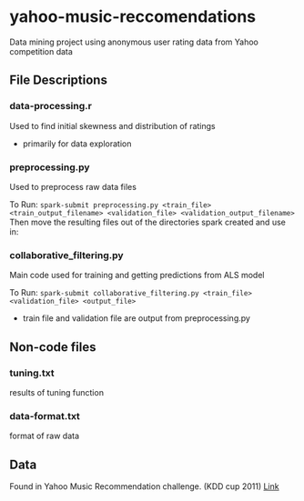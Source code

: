 # yahoo-music-reccomendations
Data mining project using anonymous user rating data from Yahoo competition data

## File Descriptions

### data-processing.r
Used to find initial skewness and distribution of ratings
- primarily for data exploration

### preprocessing.py
Used to preprocess raw data files

To Run:
`spark-submit preprocessing.py <train_file> <train_output_filename> <validation_file> <validation_output_filename>`
Then move the resulting files out of the directories spark created and use in:

### collaborative_filtering.py
Main code used for training and getting predictions from ALS model

To Run:
`spark-submit collaborative_filtering.py <train_file> <validation_file> <output_file>`
- train file and validation file are output from preprocessing.py

## Non-code files

### tuning.txt
results of tuning function

### data-format.txt
format of raw data


## Data
Found in Yahoo Music Recommendation challenge. (KDD cup 2011)
[Link](https://webscope.sandbox.yahoo.com/catalog.php?datatype=c)



